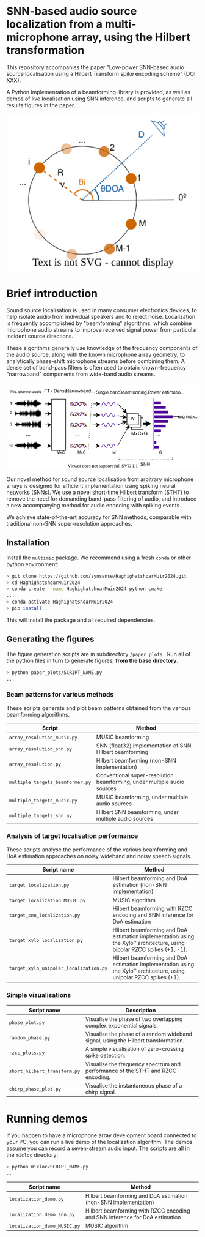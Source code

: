 # SNN-based audio source localization from a multi-microphone array, using the Hilbert transformation

This repository accompanies the paper "Low-power SNN-based audio source localisation using a Hilbert Transform spike encoding scheme" (DOI XXX).

A Python implementation of a beamforming library is provided, as well as demos of live localisation using SNN inference, and scripts to generate all results figures in the paper.

<img src="figures/hilbert_beamforming/microphone_array.svg" alt="circular_microphone_array" style="zoom:200%;" />

# Brief introduction

Sound source localisation is used in many consumer electronics devices, to help isolate audio from individual speakers and to reject noise. Localization is frequently accomplished by "beamforming" algorithms, which combine microphone audio streams to improve received signal power from particular incident source directions.

These algorithms generally use knowledge of the frequency components of the audio source, along with the known microphone array geometry, to analytically phase-shift microphone streams before combining them. A dense set of band-pass filters is often used to obtain known-frequency "narrowband" components from wide-band audio streams.

<img src="figures/hilbert_beamforming/narrowband_beamforming.svg" alt="narrowband_beamforming" style="zoom: 150%;" />

Our novel method for sound source localisation from arbitrary microphone arrays is designed for efficient implementation using spiking neural networks (SNNs). We use a novel short-time Hilbert transform (STHT) to remove the need for demanding band-pass filtering of audio, and introduce a new accompanying method for audio encoding with spiking events.

We achieve state-of-the-art accuracy for SNN methods, comparable with traditional non-SNN super-resolution approaches.

## Installation

Install the `multimic` package. We recommend using a fresh `conda` or other python environment:

```bash
> git clone https://github.com/synsense/HaghighatshoarMuir2024.git
> cd HaghighatshoarMuir2024
> conda create --name HaghighatshoarMuir2024 python cmake
...
> conda activate HaghighatshoarMuir2024
> pip install .
```

This will install the package and all required dependencies.

## Generating the figures

The figure generation scripts are in subdirectory `/paper_plots` . Run all of the python files in turn to generate figures, **from the base directory**.

```bash
> python paper_plots/SCRIPT_NAME.py
...
```

### Beam patterns for various methods
These scripts generate and plot beam patterns obtained from the various beamforming algorithms.

| Script                           | Method                                                       |
| -------------------------------- | ------------------------------------------------------------ |
| `array_resolution_music.py`      | MUSIC beamforming                                            |
| `array_resolution_snn.py`        | SNN (float32) implementation of SNN Hilbert beamforming      |
| `array_resolution.py`            | Hilbert beamforming (non-SNN implementation)                 |
| `multiple_targets_beamformer.py` | Conventional super-resolution beamforming, under multiple audio sources |
| `multiple_targets_music.py`      | MUSIC beamforming, under multiple audio sources              |
| `multiple_targets_snn.py`        | Hilbert SNN beamforming, under multiple audio sources        |

### Analysis of target localisation performance

These scripts analyse the performance of the various beamforming and DoA estimation approaches on noisy wideband and noisy speech signals.

| Script name                            | Method                                                       |
| -------------------------------------- | ------------------------------------------------------------ |
| `target_localization.py`               | Hilbert beamforming and DoA estimation (non-SNN implementation) |
| `target_localization_MUSIC.py`         | MUSIC algorithm                                              |
| `target_snn_localization.py`           | Hilbert beamforming with RZCC encoding and SNN inference for DoA estimation |
| `target_xylo_localization.py`          | Hilbert beamforming and DoA estimation implementation using the Xylo™ architecture, using bipolar RZCC spikes (+1, -1). |
| `target_xylo_unipolar_localization.py` | Hilbert beamforming and DoA estimation implementation using the Xylo™ architecture, using unipolar RZCC spikes (+1). |

### Simple visualisations

| Script name                            | Description                                                       |
| -------------------------------------- | ------------------------------------------------------------ |
| `phase_plot.py`                  | Visualise the phase of two overlapping complex exponential signals. |
| `random_phase.py`                | Visualise the phase of a random wideband signal, using the Hilbert transformation. |
| `rzcc_plots.py`                  | A simple visualisation of zero-crossing spike detection.     |
| `short_hilbert_transform.py`     | Visualise the frequency spectrum and performance of the STHT and RZCC encoding. |
| `chirp_phase_plot.py`            | Visualise the instantaneous phase of a chirp signal.         |

# Running demos

If you happen to have a microphone array development board connected to your PC, you can run a live demo of the localization algorithm. The demos assume you can record a seven-stream audio input. The scripts are all in the `micloc` directory:

```bash
> python micloc/SCRIPT_NAME.py
...
```



| Script name                  | Method                                                       |
| ---------------------------- | ------------------------------------------------------------ |
| `localization_demo.py`       | Hilbert beamforming and DoA estimation (non-SNN implementation) |
| `localization_demo_snn.py`   | Hilbert beamforming with RZCC encoding and SNN inference for DoA estimation |
| `localization_demo_MUSIC.py` | MUSIC algorithm                                              |
